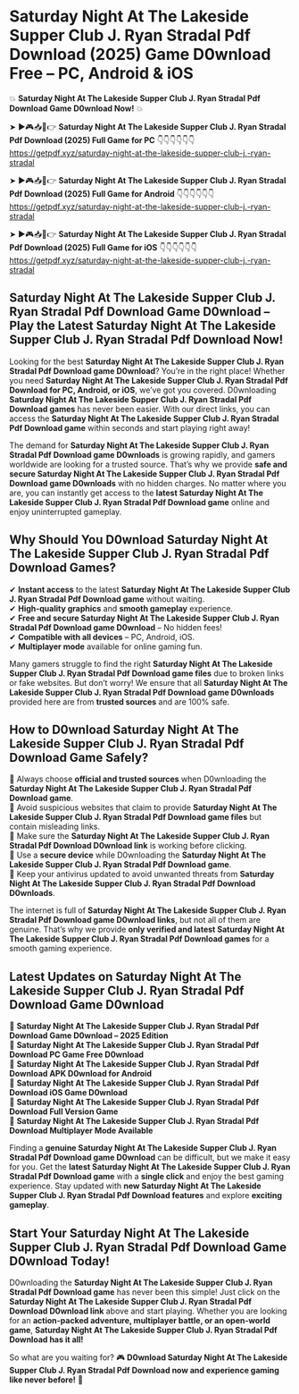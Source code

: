 # Saturday Night At The Lakeside Supper Club J. Ryan Stradal Pdf Download (2025) Game D0wnload Free – PC, Android & iOS

💥 **Saturday Night At The Lakeside Supper Club J. Ryan Stradal Pdf Download Game D0wnload Now!** 💥  

➤ ►🎮📥📱👉 **Saturday Night At The Lakeside Supper Club J. Ryan Stradal Pdf Download (2025) Full Game for PC** 👇👇👇👇👇👇  
https://getpdf.xyz/saturday-night-at-the-lakeside-supper-club-j.-ryan-stradal  

➤ ►🎮📥📱👉 **Saturday Night At The Lakeside Supper Club J. Ryan Stradal Pdf Download (2025) Full Game for Android** 👇👇👇👇👇👇  
https://getpdf.xyz/saturday-night-at-the-lakeside-supper-club-j.-ryan-stradal  

➤ ►🎮📥📱👉 **Saturday Night At The Lakeside Supper Club J. Ryan Stradal Pdf Download (2025) Full Game for iOS** 👇👇👇👇👇👇  
https://getpdf.xyz/saturday-night-at-the-lakeside-supper-club-j.-ryan-stradal  

## Saturday Night At The Lakeside Supper Club J. Ryan Stradal Pdf Download Game D0wnload – Play the Latest Saturday Night At The Lakeside Supper Club J. Ryan Stradal Pdf Download Now!

Looking for the best **Saturday Night At The Lakeside Supper Club J. Ryan Stradal Pdf Download game D0wnload**? You’re in the right place! Whether you need **Saturday Night At The Lakeside Supper Club J. Ryan Stradal Pdf Download for PC, Android, or iOS**, we’ve got you covered. D0wnloading **Saturday Night At The Lakeside Supper Club J. Ryan Stradal Pdf Download games** has never been easier. With our direct links, you can access the **Saturday Night At The Lakeside Supper Club J. Ryan Stradal Pdf Download game** within seconds and start playing right away!  

The demand for **Saturday Night At The Lakeside Supper Club J. Ryan Stradal Pdf Download game D0wnloads** is growing rapidly, and gamers worldwide are looking for a trusted source. That’s why we provide **safe and secure Saturday Night At The Lakeside Supper Club J. Ryan Stradal Pdf Download game D0wnloads** with no hidden charges. No matter where you are, you can instantly get access to the **latest Saturday Night At The Lakeside Supper Club J. Ryan Stradal Pdf Download game** online and enjoy uninterrupted gameplay.  

## **Why Should You D0wnload Saturday Night At The Lakeside Supper Club J. Ryan Stradal Pdf Download Games?**  

✔ **Instant access** to the latest **Saturday Night At The Lakeside Supper Club J. Ryan Stradal Pdf Download game** without waiting.  
✔ **High-quality graphics** and **smooth gameplay** experience.  
✔ **Free and secure Saturday Night At The Lakeside Supper Club J. Ryan Stradal Pdf Download game D0wnload** – No hidden fees!  
✔ **Compatible with all devices** – PC, Android, iOS.  
✔ **Multiplayer mode** available for online gaming fun.  

Many gamers struggle to find the right **Saturday Night At The Lakeside Supper Club J. Ryan Stradal Pdf Download game files** due to broken links or fake websites. But don’t worry! We ensure that all **Saturday Night At The Lakeside Supper Club J. Ryan Stradal Pdf Download game D0wnloads** provided here are from **trusted sources** and are 100% safe.  

## **How to D0wnload Saturday Night At The Lakeside Supper Club J. Ryan Stradal Pdf Download Game Safely?**  

📌 Always choose **official and trusted sources** when D0wnloading the **Saturday Night At The Lakeside Supper Club J. Ryan Stradal Pdf Download game**.  
📌 Avoid suspicious websites that claim to provide **Saturday Night At The Lakeside Supper Club J. Ryan Stradal Pdf Download game files** but contain misleading links.  
📌 Make sure the **Saturday Night At The Lakeside Supper Club J. Ryan Stradal Pdf Download D0wnload link** is working before clicking.  
📌 Use a **secure device** while D0wnloading the **Saturday Night At The Lakeside Supper Club J. Ryan Stradal Pdf Download game**.  
📌 Keep your antivirus updated to avoid unwanted threats from **Saturday Night At The Lakeside Supper Club J. Ryan Stradal Pdf Download D0wnloads**.  

The internet is full of **Saturday Night At The Lakeside Supper Club J. Ryan Stradal Pdf Download game D0wnload links**, but not all of them are genuine. That’s why we provide **only verified and latest Saturday Night At The Lakeside Supper Club J. Ryan Stradal Pdf Download games** for a smooth gaming experience.  

## **Latest Updates on Saturday Night At The Lakeside Supper Club J. Ryan Stradal Pdf Download Game D0wnload**  

🔹 **Saturday Night At The Lakeside Supper Club J. Ryan Stradal Pdf Download Game D0wnload – 2025 Edition**  
🔹 **Saturday Night At The Lakeside Supper Club J. Ryan Stradal Pdf Download PC Game Free D0wnload**  
🔹 **Saturday Night At The Lakeside Supper Club J. Ryan Stradal Pdf Download APK D0wnload for Android**  
🔹 **Saturday Night At The Lakeside Supper Club J. Ryan Stradal Pdf Download iOS Game D0wnload**  
🔹 **Saturday Night At The Lakeside Supper Club J. Ryan Stradal Pdf Download Full Version Game**  
🔹 **Saturday Night At The Lakeside Supper Club J. Ryan Stradal Pdf Download Multiplayer Mode Available**  

Finding a **genuine Saturday Night At The Lakeside Supper Club J. Ryan Stradal Pdf Download game D0wnload** can be difficult, but we make it easy for you. Get the **latest Saturday Night At The Lakeside Supper Club J. Ryan Stradal Pdf Download game** with a **single click** and enjoy the best gaming experience. Stay updated with **new Saturday Night At The Lakeside Supper Club J. Ryan Stradal Pdf Download features** and explore **exciting gameplay**.  

## **Start Your Saturday Night At The Lakeside Supper Club J. Ryan Stradal Pdf Download Game D0wnload Today!**  

D0wnloading the **Saturday Night At The Lakeside Supper Club J. Ryan Stradal Pdf Download game** has never been this simple! Just click on the **Saturday Night At The Lakeside Supper Club J. Ryan Stradal Pdf Download D0wnload link** above and start playing. Whether you are looking for an **action-packed adventure, multiplayer battle, or an open-world game**, **Saturday Night At The Lakeside Supper Club J. Ryan Stradal Pdf Download has it all!**  

So what are you waiting for? 🎮 **D0wnload Saturday Night At The Lakeside Supper Club J. Ryan Stradal Pdf Download now and experience gaming like never before!** 🚀  
